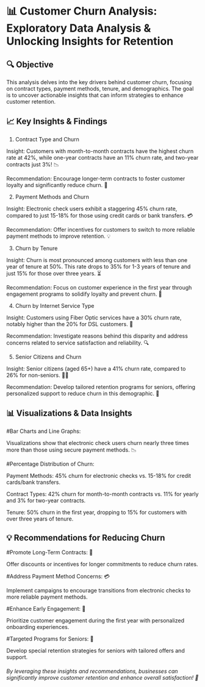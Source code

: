 # 📊 Customer Churn Analysis: Exploratory Data Analysis & Unlocking Insights for Retention

## 🔍 Objective

This analysis delves into the key drivers behind customer churn, focusing on contract types, payment methods, tenure, and demographics. The goal is to uncover actionable insights that can inform strategies to enhance customer retention.

## 📈 Key Insights & Findings

1. Contract Type and Churn

Insight: Customers with month-to-month contracts have the highest churn rate at 42%, while one-year contracts have an 11% churn rate, and two-year contracts just 3%! 📉

Recommendation: Encourage longer-term contracts to foster customer loyalty and significantly reduce churn. 📝

2. Payment Methods and Churn

Insight: Electronic check users exhibit a staggering 45% churn rate, compared to just 15-18% for those using credit cards or bank transfers. 💳

Recommendation: Offer incentives for customers to switch to more reliable payment methods to improve retention. 💡

3. Churn by Tenure

Insight: Churn is most pronounced among customers with less than one year of tenure at 50%. This rate drops to 35% for 1-3 years of tenure and just 15% for those over three years. ⏳

Recommendation: Focus on customer experience in the first year through engagement programs to solidify loyalty and prevent churn. 🥇

4. Churn by Internet Service Type

Insight: Customers using Fiber Optic services have a 30% churn rate, notably higher than the 20% for DSL customers. 📶

Recommendation: Investigate reasons behind this disparity and address concerns related to service satisfaction and reliability. 🔍

5. Senior Citizens and Churn

Insight: Senior citizens (aged 65+) have a 41% churn rate, compared to 26% for non-seniors. 👵👴

Recommendation: Develop tailored retention programs for seniors, offering personalized support to reduce churn in this demographic. 💖

## 📊 Visualizations & Data Insights

#Bar Charts and Line Graphs: 

Visualizations show that electronic check users churn nearly three times more than those using secure payment methods. 📉

#Percentage Distribution of Churn:

Payment Methods: 45% churn for electronic checks vs. 15-18% for credit cards/bank transfers.

Contract Types: 42% churn for month-to-month contracts vs. 11% for yearly and 3% for two-year contracts.

Tenure: 50% churn in the first year, dropping to 15% for customers with over three years of tenure.

## 💡 Recommendations for Reducing Churn

#Promote Long-Term Contracts: 📝

Offer discounts or incentives for longer commitments to reduce churn rates.

#Address Payment Method Concerns: 💳

Implement campaigns to encourage transitions from electronic checks to more reliable payment methods.

#Enhance Early Engagement: 🎉

Prioritize customer engagement during the first year with personalized onboarding experiences.

#Targeted Programs for Seniors: 🌟

Develop special retention strategies for seniors with tailored offers and support.

###### By leveraging these insights and recommendations, businesses can significantly improve customer retention and enhance overall satisfaction! 🚀
